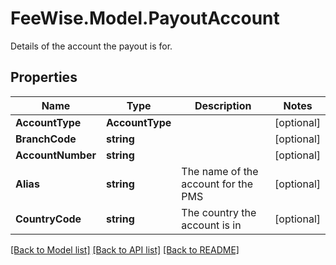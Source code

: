 # FeeWise.Model.PayoutAccount
Details of the account the payout is for.

## Properties

Name | Type | Description | Notes
------------ | ------------- | ------------- | -------------
**AccountType** | **AccountType** |  | [optional] 
**BranchCode** | **string** |  | [optional] 
**AccountNumber** | **string** |  | [optional] 
**Alias** | **string** | The name of the account for the PMS | [optional] 
**CountryCode** | **string** | The country the account is in | [optional] 

[[Back to Model list]](../README.md#documentation-for-models) [[Back to API list]](../README.md#documentation-for-api-endpoints) [[Back to README]](../README.md)

